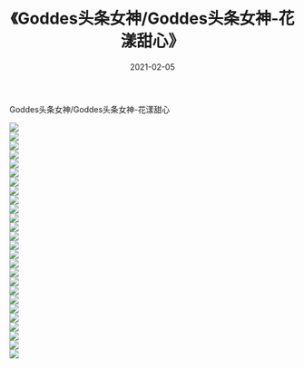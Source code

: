 ﻿---
layout: post
title:  《Goddes头条女神/Goddes头条女神-花漾甜心》
date:   2021-02-05
img: http://img.660000.xyz/Sharelink/网络美图/2021/Goddes头条女神/Goddes头条女神-花漾甜心/000.jpg
categories: [美女, 清纯, 唯美]
---

Goddes头条女神/Goddes头条女神-花漾甜心

 ![](http://img.660000.xyz/Sharelink/网络美图/2021/Goddes头条女神/Goddes头条女神-花漾甜心/001.jpg) <br>![](http://img.660000.xyz/Sharelink/网络美图/2021/Goddes头条女神/Goddes头条女神-花漾甜心/002.jpg) <br>![](http://img.660000.xyz/Sharelink/网络美图/2021/Goddes头条女神/Goddes头条女神-花漾甜心/003.jpg) <br>![](http://img.660000.xyz/Sharelink/网络美图/2021/Goddes头条女神/Goddes头条女神-花漾甜心/004.jpg) <br>![](http://img.660000.xyz/Sharelink/网络美图/2021/Goddes头条女神/Goddes头条女神-花漾甜心/005.jpg) <br>![](http://img.660000.xyz/Sharelink/网络美图/2021/Goddes头条女神/Goddes头条女神-花漾甜心/006.jpg) <br>![](http://img.660000.xyz/Sharelink/网络美图/2021/Goddes头条女神/Goddes头条女神-花漾甜心/007.jpg) <br>![](http://img.660000.xyz/Sharelink/网络美图/2021/Goddes头条女神/Goddes头条女神-花漾甜心/008.jpg) <br>![](http://img.660000.xyz/Sharelink/网络美图/2021/Goddes头条女神/Goddes头条女神-花漾甜心/009.jpg) <br>![](http://img.660000.xyz/Sharelink/网络美图/2021/Goddes头条女神/Goddes头条女神-花漾甜心/010.jpg) <br>![](http://img.660000.xyz/Sharelink/网络美图/2021/Goddes头条女神/Goddes头条女神-花漾甜心/011.jpg) <br>![](http://img.660000.xyz/Sharelink/网络美图/2021/Goddes头条女神/Goddes头条女神-花漾甜心/012.jpg) <br>![](http://img.660000.xyz/Sharelink/网络美图/2021/Goddes头条女神/Goddes头条女神-花漾甜心/013.jpg) <br>![](http://img.660000.xyz/Sharelink/网络美图/2021/Goddes头条女神/Goddes头条女神-花漾甜心/014.jpg) <br>![](http://img.660000.xyz/Sharelink/网络美图/2021/Goddes头条女神/Goddes头条女神-花漾甜心/015.jpg) <br>![](http://img.660000.xyz/Sharelink/网络美图/2021/Goddes头条女神/Goddes头条女神-花漾甜心/016.jpg) <br>![](http://img.660000.xyz/Sharelink/网络美图/2021/Goddes头条女神/Goddes头条女神-花漾甜心/017.jpg) <br>![](http://img.660000.xyz/Sharelink/网络美图/2021/Goddes头条女神/Goddes头条女神-花漾甜心/018.jpg) <br>![](http://img.660000.xyz/Sharelink/网络美图/2021/Goddes头条女神/Goddes头条女神-花漾甜心/019.jpg) <br>![](http://img.660000.xyz/Sharelink/网络美图/2021/Goddes头条女神/Goddes头条女神-花漾甜心/020.jpg) <br>![](http://img.660000.xyz/Sharelink/网络美图/2021/Goddes头条女神/Goddes头条女神-花漾甜心/021.jpg) <br>![](http://img.660000.xyz/Sharelink/网络美图/2021/Goddes头条女神/Goddes头条女神-花漾甜心/022.jpg) <br>![](http://img.660000.xyz/Sharelink/网络美图/2021/Goddes头条女神/Goddes头条女神-花漾甜心/023.jpg) <br>![](http://img.660000.xyz/Sharelink/网络美图/2021/Goddes头条女神/Goddes头条女神-花漾甜心/024.jpg) <br>![](http://img.660000.xyz/Sharelink/网络美图/2021/Goddes头条女神/Goddes头条女神-花漾甜心/025.jpg) <br>![](http://img.660000.xyz/Sharelink/网络美图/2021/Goddes头条女神/Goddes头条女神-花漾甜心/026.jpg) <br>